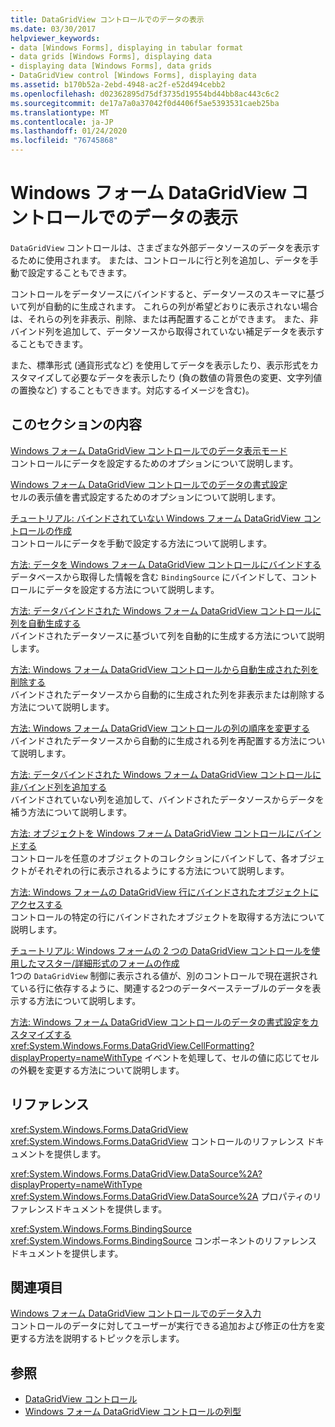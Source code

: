 ```yaml
---
title: DataGridView コントロールでのデータの表示
ms.date: 03/30/2017
helpviewer_keywords:
- data [Windows Forms], displaying in tabular format
- data grids [Windows Forms], displaying data
- displaying data [Windows Forms], data grids
- DataGridView control [Windows Forms], displaying data
ms.assetid: b170b52a-2ebd-4948-ac2f-e52d494cebb2
ms.openlocfilehash: d02362895d75df3735d19554bd44bb8ac443c6c2
ms.sourcegitcommit: de17a7a0a37042f0d4406f5ae5393531caeb25ba
ms.translationtype: MT
ms.contentlocale: ja-JP
ms.lasthandoff: 01/24/2020
ms.locfileid: "76745868"
---
```

# <a name="displaying-data-in-the-windows-forms-datagridview-control"></a>Windows フォーム DataGridView コントロールでのデータの表示
`DataGridView` コントロールは、さまざまな外部データソースのデータを表示するために使用されます。 または、コントロールに行と列を追加し、データを手動で設定することもできます。  
  
 コントロールをデータソースにバインドすると、データソースのスキーマに基づいて列が自動的に生成されます。 これらの列が希望どおりに表示されない場合は、それらの列を非表示、削除、または再配置することができます。 また、非バインド列を追加して、データソースから取得されていない補足データを表示することもできます。  
  
 また、標準形式 (通貨形式など) を使用してデータを表示したり、表示形式をカスタマイズして必要なデータを表示したり (負の数値の背景色の変更、文字列値の置換など) することもできます。対応するイメージを含む)。  
  
## <a name="in-this-section"></a>このセクションの内容  
 [Windows フォーム DataGridView コントロールでのデータ表示モード](data-display-modes-in-the-windows-forms-datagridview-control.md)  
 コントロールにデータを設定するためのオプションについて説明します。  
  
 [Windows フォーム DataGridView コントロールでのデータの書式設定](data-formatting-in-the-windows-forms-datagridview-control.md)  
 セルの表示値を書式設定するためのオプションについて説明します。  
  
 [チュートリアル: バインドされていない Windows フォーム DataGridView コントロールの作成](walkthrough-creating-an-unbound-windows-forms-datagridview-control.md)  
 コントロールにデータを手動で設定する方法について説明します。  
  
 [方法: データを Windows フォーム DataGridView コントロールにバインドする](how-to-bind-data-to-the-windows-forms-datagridview-control.md)  
 データベースから取得した情報を含む `BindingSource` にバインドして、コントロールにデータを設定する方法について説明します。  
  
 [方法: データバインドされた Windows フォーム DataGridView コントロールに列を自動生成する](autogenerate-columns-in-a-data-bound-wf-datagridview-control.md)  
 バインドされたデータソースに基づいて列を自動的に生成する方法について説明します。  
  
 [方法: Windows フォーム DataGridView コントロールから自動生成された列を削除する](remove-autogenerated-columns-from-a-wf-datagridview-control.md)  
 バインドされたデータソースから自動的に生成された列を非表示または削除する方法について説明します。  
  
 [方法: Windows フォーム DataGridView コントロールの列の順序を変更する](how-to-change-the-order-of-columns-in-the-windows-forms-datagridview-control.md)  
 バインドされたデータソースから自動的に生成される列を再配置する方法について説明します。  
  
 [方法: データバインドされた Windows フォーム DataGridView コントロールに非バインド列を追加する](unbound-column-to-a-data-bound-datagridview.md)  
 バインドされていない列を追加して、バインドされたデータソースからデータを補う方法について説明します。  
  
 [方法: オブジェクトを Windows フォーム DataGridView コントロールにバインドする](how-to-bind-objects-to-windows-forms-datagridview-controls.md)  
 コントロールを任意のオブジェクトのコレクションにバインドして、各オブジェクトがそれぞれの行に表示されるようにする方法について説明します。  
  
 [方法: Windows フォームの DataGridView 行にバインドされたオブジェクトにアクセスする](how-to-access-objects-bound-to-windows-forms-datagridview-rows.md)  
 コントロールの特定の行にバインドされたオブジェクトを取得する方法について説明します。  
  
 [チュートリアル: Windows フォームの 2 つの DataGridView コントロールを使用したマスター/詳細形式のフォームの作成](creating-a-master-detail-form-using-two-datagridviews.md)  
 1つの `DataGridView` 制御に表示される値が、別のコントロールで現在選択されている行に依存するように、関連する2つのデータベーステーブルのデータを表示する方法について説明します。  
  
 [方法: Windows フォーム DataGridView コントロールのデータの書式設定をカスタマイズする](how-to-customize-data-formatting-in-the-windows-forms-datagridview-control.md)  
 <xref:System.Windows.Forms.DataGridView.CellFormatting?displayProperty=nameWithType> イベントを処理して、セルの値に応じてセルの外観を変更する方法について説明します。  
  
## <a name="reference"></a>リファレンス  
 <xref:System.Windows.Forms.DataGridView>  
 <xref:System.Windows.Forms.DataGridView> コントロールのリファレンス ドキュメントを提供します。  
  
 <xref:System.Windows.Forms.DataGridView.DataSource%2A?displayProperty=nameWithType>  
 <xref:System.Windows.Forms.DataGridView.DataSource%2A> プロパティのリファレンスドキュメントを提供します。  
  
 <xref:System.Windows.Forms.BindingSource>  
 <xref:System.Windows.Forms.BindingSource> コンポーネントのリファレンス ドキュメントを提供します。  
  
## <a name="related-sections"></a>関連項目  
 [Windows フォーム DataGridView コントロールでのデータ入力](data-entry-in-the-windows-forms-datagridview-control.md)  
 コントロールのデータに対してユーザーが実行できる追加および修正の仕方を変更する方法を説明するトピックを示します。  
  
## <a name="see-also"></a>参照

- [DataGridView コントロール](datagridview-control-windows-forms.md)
- [Windows フォーム DataGridView コントロールの列型](column-types-in-the-windows-forms-datagridview-control.md)

